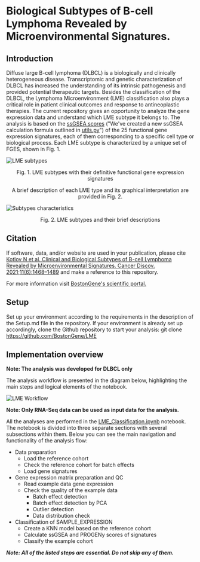 # Biological Subtypes of B-cell Lymphoma Revealed by Microenvironmental Signatures.

## Introduction

Diffuse large B-cell lymphoma (DLBCL) is a biologically and clinically heterogeneous disease. Transcriptomic and genetic characterization of DLBCL has increased the understanding of its intrinsic pathogenesis and provided potential therapeutic targets. Besides the classification of the DLBCL, the Lymphoma Microenvironment (LME) classification also plays a critical role in patient clinical outcomes and response to antineoplastic therapies. The current repository gives an opportunity to analyze the gene expression data and understand which LME subtype it belongs to. The analysis is based on the [ssGSEA scores](https://www.ncbi.nlm.nih.gov/pmc/articles/PMC2783335/) ("We've created a new ssGSEA calculation formula outlined in [utils.py](lme/utils.py)") of the 25 functional gene expression signatures, each of them corresponding to a specific cell type or biological process. Each LME subtype is characterized by a unique set of FGES, shown in Fig. 1.

![LME subtypes](https://github.com/BenjaminSargsyan/Preview_of_LME/assets/127855909/ae01c04d-8ccb-4850-a7d2-9f8ed3b89902)

<p align="center">Fig. 1. LME subtypes with their definitive functional gene expression signatures</p>

<p align="center">A brief description of each LME type and its graphical interpretation are provided in Fig. 2.</p>

![Subtypes characteristics](https://github.com/BenjaminSargsyan/Preview_of_LME/assets/127855909/f40c36b1-24f1-4540-a546-99124c5c3bc6)

<p align="center">Fig. 2. LME subtypes and their brief descriptions</p>


## Citation
If software, data, and/or website are used in your publication, please cite [Kotlov N et al. Clinical and Biological Subtypes of B-cell Lymphoma Revealed by Microenvironmental Signatures. Cancer Discov. 2021;11(6):1468–1489](https://aacrjournals.org/cancerdiscovery/article/11/6/1468/666622/Clinical-and-Biological-Subtypes-of-B-cell) and make a reference to this repository.


For more information visit [BostonGene's scientific portal.](https://science.bostongene.com/tumor-portrait/)


## Setup
Set up your environment according to the requirements in the description of the Setup.md file in the repository.
If your environment is already set up accordingly, clone the Github repository to start your analysis:
    git clone https://github.com/BostonGene/LME

## Implementation overview
**Note: The analysis was developed for DLBCL only**

The analysis workflow is presented in the diagram below, highlighting the main steps and logical elements of the notebook.

![LME Workflow](https://github.com/BostonGene/LME/assets/127855909/6eb2a767-691f-423d-ab83-239c562ec06a)

**Note: Only RNA-Seq data can be used as input data for the analysis.**

All the analyses are performed in the [LME_Classification.ipynb](LME_Classification.ipynb) notebook. The notebook is divided into three separate sections with several subsections within them. Below you can see the main navigation and functionality of the analysis flow:



* Data preparation
  * Load the reference cohort
  * Check the reference cohort for batch effects
  * Load gene signatures
* Gene expression matrix preparation and QC
  * Read example data gene expression
  * Check the quality of the example data
    * Batch effect detection
    * Batch effect detection by PCA
    * Outlier detection
    * Data distribution check
* Classification of SAMPLE_EXPRESSION
  * Create a KNN model based on the reference cohort
  * Calculate ssGSEA and PROGENy scores of signatures
  * Classify the example cohort
  
  
***Note: All of the listed steps are essential. Do not skip any of them.***
